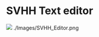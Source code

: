 # SVHH Text editor

<img src=“https://github.com/hrayrzh/SVHH/edit/SVHH_Hayk_branch/Images/SVHH_Editor.png”>
./Images/SVHH_Editor.png

###
